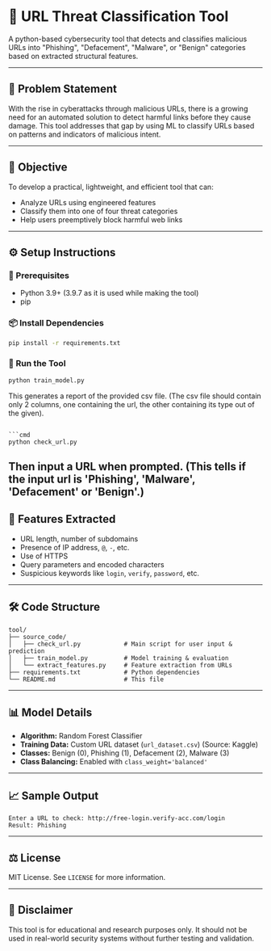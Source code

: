 # 🔐 URL Threat Classification Tool

A python-based cybersecurity tool that detects and classifies malicious URLs into "Phishing", "Defacement", "Malware", or "Benign" categories based on extracted structural features.

---

## 📌 Problem Statement

With the rise in cyberattacks through malicious URLs, there is a growing need for an automated solution to detect harmful links before they cause damage. This tool addresses that gap by using ML to classify URLs based on patterns and indicators of malicious intent.

---

## 🎯 Objective

To develop a practical, lightweight, and efficient tool that can:
- Analyze URLs using engineered features
- Classify them into one of four threat categories
- Help users preemptively block harmful web links

---

## ⚙️ Setup Instructions

### 🔧 Prerequisites
- Python 3.9+ (3.9.7 as it is used while making the tool)
- pip

### 📦 Install Dependencies
```cmd
pip install -r requirements.txt
```

### 🚀 Run the Tool
```cmd
python train_model.py
```
This generates a report of the provided csv file.
(The csv file should contain only 2 columns,
one containing the url,
the other containing its type out of the given).
```

```cmd
python check_url.py
```
Then input a URL when prompted.
(This tells if the input url is 'Phishing', 'Malware', 'Defacement' or 'Benign'.)
---

## 🧠 Features Extracted
- URL length, number of subdomains
- Presence of IP address, `@`, `-`, etc.
- Use of HTTPS
- Query parameters and encoded characters
- Suspicious keywords like `login`, `verify`, `password`, etc.

---

## 🛠 Code Structure

```
tool/
├── source_code/
│   ├── check_url.py            # Main script for user input & prediction
│   ├── train_model.py          # Model training & evaluation
│   └── extract_features.py     # Feature extraction from URLs
├── requirements.txt            # Python dependencies
└── README.md                   # This file
```

---

## 📊 Model Details

- **Algorithm:** Random Forest Classifier  
- **Training Data:** Custom URL dataset (`url_dataset.csv`)
    (Source: Kaggle)
- **Classes:** Benign (0), Phishing (1), Defacement (2), Malware (3)  
- **Class Balancing:** Enabled with `class_weight='balanced'`

---

## 📈 Sample Output

```
Enter a URL to check: http://free-login.verify-acc.com/login
Result: Phishing
```

---

## ⚖️ License

MIT License. See `LICENSE` for more information.

---

## 📌 Disclaimer

This tool is for educational and research purposes only. It should not be used in real-world security systems without further testing and validation.
